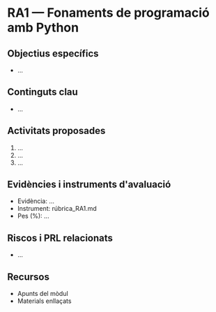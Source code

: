 # RA1 — Fonaments de programació amb Python

## Objectius específics
- ...

## Continguts clau
- ...

## Activitats proposades
1. ...
2. ...
3. ...

## Evidències i instruments d'avaluació
- Evidència: ...
- Instrument: rúbrica_RA1.md
- Pes (%): ...

## Riscos i PRL relacionats
- ...

## Recursos
- Apunts del mòdul
- Materials enllaçats